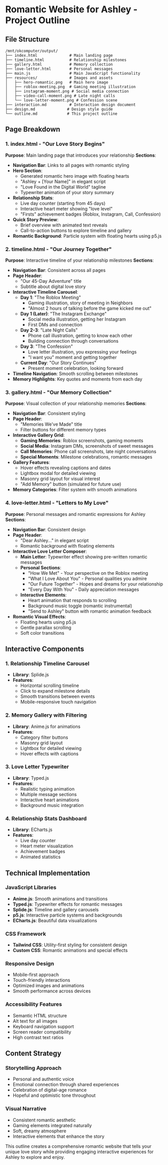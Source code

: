 # Romantic Website for Ashley - Project Outline

## File Structure
```
/mnt/okcomputer/output/
├── index.html              # Main landing page
├── timeline.html           # Relationship milestones
├── gallery.html            # Memory collection
├── love-letter.html        # Personal messages
├── main.js                 # Main JavaScript functionality
├── resources/              # Images and assets
│   ├── hero-romantic.png   # Main hero image
│   ├── roblox-meeting.png  # Gaming meeting illustration
│   ├── instagram-moment.png # Social media connection
│   ├── video-call-moment.png # Late night calls
│   └── love-letter-moment.png # Confession scene
├── interaction.md          # Interaction design document
├── design.md              # Design style guide
└── outline.md             # This project outline
```

## Page Breakdown

### 1. index.html - "Our Love Story Begins"
**Purpose**: Main landing page that introduces your relationship
**Sections**:
- **Navigation Bar**: Links to all pages with romantic styling
- **Hero Section**: 
  - Generated romantic hero image with floating hearts
  - "Ashley + [Your Name]" in elegant script
  - "Love Found in the Digital World" tagline
  - Typewriter animation of your story summary
- **Relationship Stats**: 
  - Live day counter (starting from 45 days)
  - Interactive heart meter showing "love level"
  - "Firsts" achievement badges (Roblox, Instagram, Call, Confession)
- **Quick Story Preview**: 
  - Brief overview with animated text reveals
  - Call-to-action buttons to explore timeline and gallery
- **Romantic Background**: Particle system with floating hearts using p5.js

### 2. timeline.html - "Our Journey Together"
**Purpose**: Interactive timeline of your relationship milestones
**Sections**:
- **Navigation Bar**: Consistent across all pages
- **Page Header**: 
  - "Our 45-Day Adventure" title
  - Subtitle about digital love story
- **Interactive Timeline Carousel**:
  - **Day 1**: "The Roblox Meeting" 
    - Gaming illustration, story of meeting in Neighbors
    - "Almost 2 hours of talking before the game kicked me out"
  - **Day 1 (Later)**: "The Instagram Exchange"
    - Social media illustration, getting her Instagram
    - First DMs and connection
  - **Day 2-3**: "Late Night Calls"
    - Phone call illustration, getting to know each other
    - Building connection through conversations
  - **Day 3**: "The Confession"
    - Love letter illustration, you expressing your feelings
    - "I want you" moment and getting together
  - **Current Day**: "Our Story Continues"
    - Present moment celebration, looking forward
- **Timeline Navigation**: Smooth scrolling between milestones
- **Memory Highlights**: Key quotes and moments from each day

### 3. gallery.html - "Our Memory Collection"
**Purpose**: Visual collection of your relationship memories
**Sections**:
- **Navigation Bar**: Consistent styling
- **Page Header**: 
  - "Memories We've Made" title
  - Filter buttons for different memory types
- **Interactive Gallery Grid**:
  - **Gaming Memories**: Roblox screenshots, gaming moments
  - **Social Media**: Instagram DMs, screenshots of sweet messages
  - **Call Memories**: Phone call screenshots, late night conversations
  - **Special Moments**: Milestone celebrations, romantic messages
- **Gallery Features**:
  - Hover effects revealing captions and dates
  - Lightbox modal for detailed viewing
  - Masonry grid layout for visual interest
  - "Add Memory" button (simulated for future use)
- **Memory Categories**: Filter system with smooth animations

### 4. love-letter.html - "Letters to My Love"
**Purpose**: Personal messages and romantic expressions for Ashley
**Sections**:
- **Navigation Bar**: Consistent design
- **Page Header**: 
  - "Dear Ashley..." in elegant script
  - Romantic background with floating elements
- **Interactive Love Letter Composer**:
  - **Main Letter**: Typewriter effect showing pre-written romantic messages
  - **Personal Sections**:
    - "How We Met" - Your perspective on the Roblox meeting
    - "What I Love About You" - Personal qualities you admire
    - "Our Future Together" - Hopes and dreams for your relationship
    - "Every Day With You" - Daily appreciation messages
  - **Interactive Elements**:
    - Heart animation that responds to scrolling
    - Background music toggle (romantic instrumental)
    - "Send to Ashley" button with romantic animation feedback
- **Romantic Visual Effects**:
  - Floating hearts using p5.js
  - Gentle parallax scrolling
  - Soft color transitions

## Interactive Components

### 1. Relationship Timeline Carousel
- **Library**: Splide.js
- **Features**: 
  - Horizontal scrolling timeline
  - Click to expand milestone details
  - Smooth transitions between events
  - Mobile-responsive touch navigation

### 2. Memory Gallery with Filtering
- **Library**: Anime.js for animations
- **Features**:
  - Category filter buttons
  - Masonry grid layout
  - Lightbox for detailed viewing
  - Hover effects with captions

### 3. Love Letter Typewriter
- **Library**: Typed.js
- **Features**:
  - Realistic typing animation
  - Multiple message sections
  - Interactive heart animations
  - Background music integration

### 4. Relationship Stats Dashboard
- **Library**: ECharts.js
- **Features**:
  - Live day counter
  - Heart meter visualization
  - Achievement badges
  - Animated statistics

## Technical Implementation

### JavaScript Libraries
- **Anime.js**: Smooth animations and transitions
- **Typed.js**: Typewriter effects for romantic messages
- **Splide.js**: Timeline and gallery carousels
- **p5.js**: Interactive particle systems and backgrounds
- **ECharts.js**: Beautiful data visualizations

### CSS Framework
- **Tailwind CSS**: Utility-first styling for consistent design
- **Custom CSS**: Romantic animations and special effects

### Responsive Design
- Mobile-first approach
- Touch-friendly interactions
- Optimized images and animations
- Smooth performance across devices

### Accessibility Features
- Semantic HTML structure
- Alt text for all images
- Keyboard navigation support
- Screen reader compatibility
- High contrast text ratios

## Content Strategy

### Storytelling Approach
- Personal and authentic voice
- Emotional connection through shared experiences
- Celebration of digital-age romance
- Hopeful and optimistic tone throughout

### Visual Narrative
- Consistent romantic aesthetic
- Gaming elements integrated naturally
- Soft, dreamy atmosphere
- Interactive elements that enhance the story

This outline creates a comprehensive romantic website that tells your unique love story while providing engaging interactive experiences for Ashley to explore and enjoy.